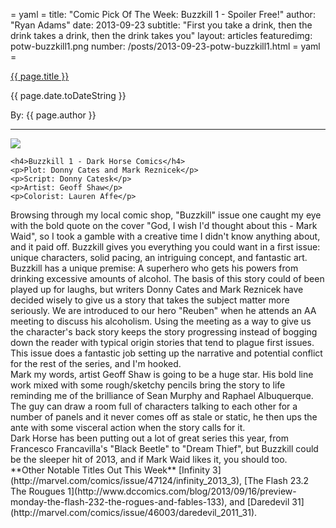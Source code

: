 = yaml =
title: "Comic Pick Of The Week: Buzzkill 1 - Spoiler Free!"
author: "Ryan Adams"
date: 2013-09-23
subtitle: "First you take a drink, then the drink takes a drink, then the drink takes you"
layout: articles
featuredimg: potw-buzzkill1.png
number: /posts/2013-09-23-potw-buzzkill1.html
= yaml =

<a href="{{ page.url }}" class='postTitleLink'><p class='postTitle'>{{ page.title }}</p></a>
<p class='postPublished'>{{ page.date.toDateString }}</p>
<p class='postAuthor'>By: {{ page.author }}</p>
<hr>

<div>
  <div class='articleSection'>
    <img src='/images/forPosts/buzzkill1.png' class='articlesCover group'>

    <h4>Buzzkill 1 - Dark Horse Comics</h4>
    <p>Plot: Donny Cates and Mark Reznicek</p>
    <p>Script: Donny Catesk</p>
    <p>Artist: Geoff Shaw</p>
    <p>Colorist: Lauren Affe</p>
  </div>
    Browsing through my local comic shop, "Buzzkill" issue one caught my eye with the bold quote on the cover "God, I wish I'd thought about this - Mark Waid", so I took a gamble with a creative time I didn't know anything about, and it paid off. Buzzkill gives you everything you could want in a first issue: unique characters, solid pacing, an intriguing concept, and fantastic art.  
<br>
    Buzzkill has a unique premise: A superhero who gets his powers from drinking excessive amounts of alcohol. The basis of this story could of been played up for laughs, but writers Donny Cates and Mark Reznicek have decided wisely to give us a story that takes the subject matter more seriously. We are introduced to our hero "Reuben" when he attends an AA meeting to discuss his alcoholism. Using the meeting as a way to give us the character's back story keeps the story progressing instead of bogging down the reader with typical origin stories that tend to plague first issues. This issue does a fantastic job setting up the narrative and potential conflict for the rest of the series, and I'm hooked.  
<br>
    Mark my words, artist Geoff Shaw is going to be a huge star. His bold line work mixed with some rough/sketchy pencils bring the story to life reminding me of the brilliance of Sean Murphy and Raphael Albuquerque. The guy can draw a room full of characters talking to each other for a number of panels and it never comes off as stale or static, he then ups the ante with some visceral action when the story calls for it.  
<br>
    Dark Horse has been putting out a lot of great series this year, from Francesco Francavilla's "Black Beetle" to "Dream Thief", but Buzzkill could be the sleeper hit of 2013, and if Mark Waid likes it, you should too.  
<br>
    **Other Notable Titles Out This Week**  
    [Infinity 3](http://marvel.com/comics/issue/47124/infinity_2013_3), [The Flash 23.2 The Rougues 1](http://www.dccomics.com/blog/2013/09/16/preview-monday-the-flash-232-the-rogues-and-fables-133), and [Daredevil 31](http://marvel.com/comics/issue/46003/daredevil_2011_31).
</div>